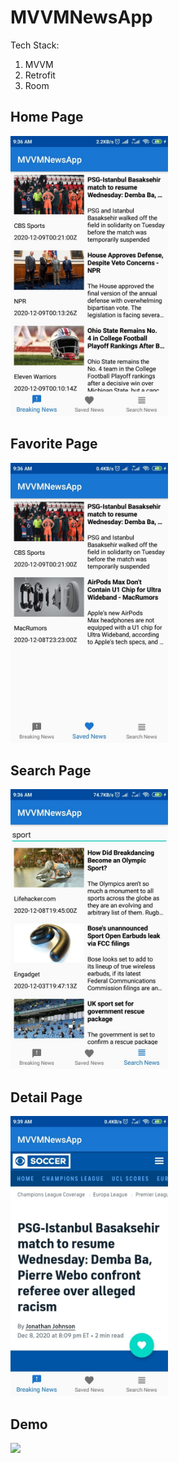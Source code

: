 # MVVMNewsApp

Tech Stack:

1. MVVM
2. Retrofit
3. Room

## Home Page
<img src="/resource/1.jpg" width="50%">

## Favorite Page
<img src="/resource/2.jpg" width="50%">

## Search Page
<img src="/resource/3.jpg" width="50%">

## Detail Page
<img src="/resource/4.jpg" width="50%">

## Demo
<img src="/resource/video.gif" width="50%">
